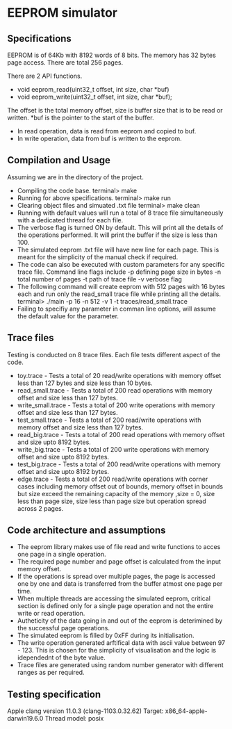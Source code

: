 # EEPROM simulator

## Specifications
EEPROM is of 64Kb with 8192 words of 8 bits. 
The memory has 32 bytes page access. There are total 256 pages.

There are 2 API functions.
- void eeprom_read(uint32_t offset, int size, char *buf)
- void eeprom_write(uint32_t offset, int size, char *buf);

The offset is the total memory offset, size is buffer size that is
to be read or written. *buf is the pointer to the start of the buffer.
- In read operation, data is read from eeprom and copied to buf.
- In write operation, data from buf is written to the eeprom.

## Compilation and Usage
Assuming we are in the directory of the project.
- Compiling the code base.
	terminal> make
- Running for above specifications.
	terminal> make run
- Clearing object files and simuated .txt file
	terminal> make clean
- Running with default values will run a total of 8 trace file simultaneously
with a dedicated thread for each file.
- The verbose flag is turned ON by default. This will print all the details of
the operations performed. It will print the buffer if the size is less than 100.
- The simulated eeprom .txt file will have new line for each page. This is meant for
the simplicity of the manual check if required.
- The code can also be executed with custom parameters for any specific trace file.
Command line flags include	-p defining page size in bytes
				-n total number of pages
				-t path of trace file
				-v verbose flag
- The following command will create eeprom with 512 pages with 16 bytes each
and run only the read_small trace file while printing all the details.
terminal> ./main -p 16 -n 512 -v 1 -t traces/read_small.trace
- Failing to specifiy any parameter in comman line options, will assume the default
value for the parameter.

## Trace files
Testing is conducted on 8 trace files. Each file tests different aspect of the code.
- toy.trace - Tests a total of 20 read/write operations with memory offset less than 127
			bytes and size less than 10 bytes.
- read_small.trace - Tests a total of 200 read operations with memory offset and size less 
			than 127 bytes.
- write_small.trace - Tests a total of 200 write operations with memory offset and size less 
			than 127 bytes.
- test_small.trace - Tests a total of 200 read/write operations with memory offset and size 
			less than 127 bytes.
- read_big.trace - Tests a total of 200 read operations with memory offset and size upto
			8192 bytes.
- write_big.trace - Tests a total of 200 write operations with memory offset and size upto
			8192 bytes.
- test_big.trace - Tests a total of 200 read/write operations with memory offset and size 
				upto 8192 bytes.
- edge.trace - Tests a total of 200 read/write operations with corner cases including memory
				offset out of bounds, memory offset in bounds but size exceed the remaining 
				capacity of the memory ,size = 0, size less than page size, size less than page size
				but operation spread across 2 pages.

## Code architecture and assumptions
- The eeprom library makes use of file read and write functions to acces one page in a single operation.
- The required page number and page offset is calculated from the input memory offset.
- If the operations is spread over multiple pages, the page is accessed one by one and data is transferred
from the buffer atmost one page per time.
- When multiple threads are accessing the simulated eeprom, critical section is defined only for a single
page operation and not the entire write or read operation.
- Autheticity of the data going in and out of the eeprom is deterimined by the successful page operations.
- The simulated eeprom is filled by 0xFF during its initialisation.
- The write operation generated arftifical data with ascii value between 97 - 123. This is chosen for the
simplicity of visualisation and the logic is idependednt of the byte value.
- Trace files are generated using random number generator with different ranges as per required.

## Testing specification
Apple clang version 11.0.3 (clang-1103.0.32.62)
Target: x86_64-apple-darwin19.6.0
Thread model: posix
